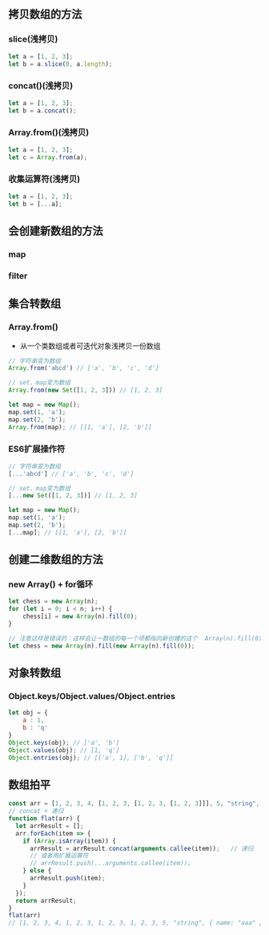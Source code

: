 ## 拷贝数组的方法
### slice(浅拷贝)
```javascript
let a = [1, 2, 3];
let b = a.slice(0, a.length);
```
### concat()(浅拷贝)
```javascript
let a = [1, 2, 3];
let b = a.concat();
```
### Array.from()(浅拷贝)
```javascript
let a = [1, 2, 3];
let c = Array.from(a);
```
### 收集运算符(浅拷贝)
```javascript
let a = [1, 2, 3];
let b = [...a];
```

## 会创建新数组的方法
### map
### filter

## 集合转数组
### Array.from()
- 从一个类数组或者可迭代对象浅拷贝一份数组
```javascript
// 字符串变为数组
Array.from('abcd') // ['a', 'b', 'c', 'd']

// set、map变为数组
Array.from(new Set([1, 2, 3])) // [1, 2, 3]

let map = new Map();
map.set(1, 'a');
map.set(2, 'b');
Array.from(map); // [[1, 'a'], [2, 'b']]
```

### ES6扩展操作符
```javascript
// 字符串变为数组
[...'abcd'] // ['a', 'b', 'c', 'd']

// set、map变为数组
[...new Set([1, 2, 3])] // [1, 2, 3]

let map = new Map();
map.set(1, 'a');
map.set(2, 'b');
[...map]; // [[1, 'a'], [2, 'b']]
```
## 创建二维数组的方法
### new Array() + for循环
```javascript
let chess = new Array(n);
for (let i = 0; i < n; i++) {
    chess[i] = new Array(n).fill(0);
}

// 注意这样是错误的：这样会让一数组的每一个项都指向新创建的这个  Array(n).fill(0)
let chess = new Array(n).fill(new Array(n).fill(0));
```

## 对象转数组
### Object.keys/Object.values/Object.entries
```javascript
let obj = {
    a : 1,
    b : 'q'
}
Object.keys(obj); // ['a', 'b']
Object.values(obj); // [1, 'q']
Object.entries(obj); // [['a', 1], ['b', 'q']]
```

## 数组拍平
```javascript
const arr = [1, 2, 3, 4, [1, 2, 3, [1, 2, 3, [1, 2, 3]]], 5, "string", { name: "aaa" }];
// concat + 递归
function flat(arr) {
  let arrResult = [];
  arr.forEach(item => {
    if (Array.isArray(item)) {
      arrResult = arrResult.concat(arguments.callee(item));   // 递归
      // 或者用扩展运算符
      // arrResult.push(...arguments.callee(item));
    } else {
      arrResult.push(item);
    }
  });
  return arrResult;
}
flat(arr)
// [1, 2, 3, 4, 1, 2, 3, 1, 2, 3, 1, 2, 3, 5, "string", { name: "aaa" }];
```